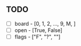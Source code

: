 ## TODO

- [ ] board - [0, 1, 2, ..., 9, M, ]
- [ ] open - [True, False]
- [ ] flags - ["F", "?", ""]
